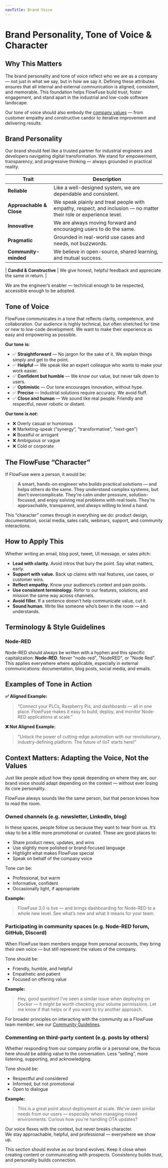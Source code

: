 ```yaml
---
navTitle: Brand Voice
---
```


# Brand Personality, Tone of Voice & Character

## Why This Matters

The brand personality and tone of voice reflect who we are as a company — not just in what we say, but in how we say it. Defining these attributes ensures that all internal and external communication is aligned, consistent, and memorable. This foundation helps FlowFuse build trust, foster engagement, and stand apart in the industrial and low-code software landscape.

Our tone of voice should also embody the [company values](/handbook/company/values/) — from customer empathy and constructive candor to iterative improvement and delivering results.


## Brand Personality

Our brand should feel like a trusted partner for industrial engineers and developers navigating digital transformation. We stand for empowerment, transparency, and progressive thinking — always grounded in practical reality.

| Trait              | Description |
|--------------------|-------------|
| **Reliable**        | Like a well-designed system, we are dependable and consistent. |
| **Approachable & Close** | We speak plainly and treat people with empathy, respect, and inclusion — no matter their role or experience level. |
| **Innovative**      | We are always moving forward and encouraging users to do the same. |
| **Pragmatic**       | Grounded in real-world use cases and needs, not buzzwords. |
| **Community-minded** | We believe in open-source, shared learning, and mutual success. |

| **Candid & Constructive** | We give honest, helpful feedback and appreciate the same in return. |

We are the engineer’s enabler — technical enough to be respected, accessible enough to be adopted.


## Tone of Voice

FlowFuse communicates in a tone that reflects clarity, competence, and collaboration. Our audience is highly technical, but often stretched for time or new to low-code development. We want to make their experience as easy and empowering as possible.

**Our tone is:**

- ✅ **Straightforward** — No jargon for the sake of it. We explain things simply and get to the point.
- ✅ **Helpful** — We speak like an expert colleague who wants to make your work easier.
- ✅ **Confident but humble** — We know our value, but never talk down to users.
- ✅ **Optimistic** — Our tone encourages innovation, without hype.
- ✅ **Precise** — Industrial solutions require accuracy. We avoid fluff.
- ✅ **Close and human** — We sound like real people. Friendly and respectful, never robotic or distant.

**Our tone is *not*:**

- ❌ Overly casual or humorous  
- ❌ Marketing-speak (“synergy”, “transformative”, “next-gen”)  
- ❌ Boastful or arrogant  
- ❌ Ambiguous or vague  
- ❌ Cold or corporate  


## The FlowFuse “Character”

If FlowFuse were a person, it would be:

> **A smart, hands-on engineer who builds practical solutions — and helps others do the same. They understand complex systems, but don’t overcomplicate. They’re calm under pressure, solution-focused, and enjoy solving real problems with real tools. They’re approachable, transparent, and always willing to lend a hand.**

This “character” comes through in everything we do: product design, documentation, social media, sales calls, webinars, support, and community interactions.


## How to Apply This

Whether writing an email, blog post, tweet, UI message, or sales pitch:

- **Lead with clarity.** Avoid intros that bury the point. Say what matters, early.
- **Support with value.** Back up claims with real features, use cases, or customer wins.
- **Reflect empathy.** Know your audience’s context and pain points.
- **Use consistent terminology.** Refer to our features, solutions, and mission the same way across channels.
- **Avoid filler.** If a sentence doesn’t help communicate value, cut it.
- **Sound human.** Write like someone who’s been in the room — and understands.

## Terminology & Style Guidelines

### Node-RED

Node-RED should always be written with a hyphen and this specific capitalization: **Node-RED**. Never "node-red", "NodeRED", or "Node Red". This applies everywhere where applicable, especially in external communications: documentation, blog posts, social media, and emails.

## Examples of Tone in Action

**✅ Aligned Example:**

> “Connect your PLCs, Raspberry Pis, and dashboards — all in one place. FlowFuse makes it easy to build, deploy, and monitor Node-RED applications at scale.”

**❌ Not Aligned Example:**

> “Unlock the power of cutting-edge automation with our revolutionary, industry-defining platform. The future of IIoT starts here!”

## Context Matters: Adapting the Voice, Not the Values

Just like people adjust how they speak depending on where they are, our brand voice should adapt depending on the context — without ever losing its core personality.

FlowFuse always sounds like the same person, but that person knows how to read the room.

### Owned channels (e.g. newsletter, LinkedIn, blog)

In these spaces, people follow us because they want to hear from us. It’s okay to be a little more promotional or curated. These are good places to:

- Share product news, updates, and wins
- Use slightly more polished or brand-focused language
- Highlight what makes FlowFuse special
- Speak on behalf of the company voice

Tone can be:
- Professional, but warm
- Informative, confident
- Occasionally light, if appropriate

**Example:**  
> FlowFuse 3.0 is live — and brings dashboarding for Node-RED to a whole new level. See what’s new and what it means for your team.


### Participating in community spaces (e.g. Node-RED forum, GitHub, Discord)

When FlowFuse team members engage from personal accounts, they bring their own voice — but still represent the values of the company.

Tone should be:
- Friendly, humble, and helpful
- Empathetic and patient
- Focused on offering value

**Example:**  
> Hey, good question! I’ve seen a similar issue when deploying on Docker — it might be worth checking your volume permissions. Let me know if that helps or if you want to try another approach.

For broader principles on interacting with the community as a FlowFuse team member, see our [Community Guidelines](/handbook/marketing/community/community-guidelines.md).

### Commenting on third-party content (e.g. posts by others)

Whether responding from our company profile or a personal one, the focus here should be adding value to the conversation. Less “selling”, more listening, supporting, and acknowledging.

Tone should be:
- Respectful and considered
- Informed, but not promotional
- Open to dialogue

**Example:**  
> This is a great point about deployment at scale. We've seen similar needs from our users — especially when managing mixed environments. Curious how you're handling OTA updates?

Our voice flexes with the context, but never breaks character.  
We stay approachable, helpful, and professional — everywhere we show up.

This section should evolve as our brand evolves. Keep it close when creating content or communicating with prospects. Consistency builds trust, and personality builds connection.